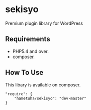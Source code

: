# sekisyo
Premium plugin library for WordPress

## Requirements

- PHP5.4 and over.
- composer.

## How To Use

This libary is available on composer. 

```
"require": {
    "hametuha/sekisyo": "dev-master"
}
```